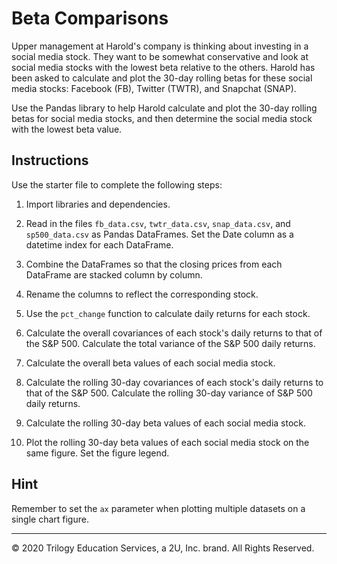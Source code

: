 # Beta Comparisons

Upper management at Harold's company is thinking about investing in a social media stock. They want to be somewhat conservative and look at social media stocks with the lowest beta relative to the others. Harold has been asked to calculate and plot the 30-day rolling betas for these social media stocks: Facebook (FB), Twitter (TWTR), and Snapchat (SNAP).

Use the Pandas library to help Harold calculate and plot the 30-day rolling betas for social media stocks, and then determine the social media stock with the lowest beta value.

## Instructions

Use the starter file to complete the following steps:

1. Import libraries and dependencies.

2. Read in the files `fb_data.csv`, `twtr_data.csv`, `snap_data.csv`, and `sp500_data.csv` as Pandas DataFrames. Set the Date column as a datetime index for each DataFrame.

3. Combine the DataFrames so that the closing prices from each DataFrame are stacked column by column.

4. Rename the columns to reflect the corresponding stock.

5. Use the `pct_change` function to calculate daily returns for each stock.

6. Calculate the overall covariances of each stock's daily returns to that of the S&P 500. Calculate the total variance of the S&P 500 daily returns.

7. Calculate the overall beta values of each social media stock.

8. Calculate the rolling 30-day covariances of each stock's daily returns to that of the S&P 500. Calculate the rolling 30-day variance of S&P 500 daily returns.

9. Calculate the rolling 30-day beta values of each social media stock.

10. Plot the rolling 30-day beta values of each social media stock on the same figure. Set the figure legend.

## Hint

Remember to set the `ax` parameter when plotting multiple datasets on a single chart figure.

---

© 2020 Trilogy Education Services, a 2U, Inc. brand. All Rights Reserved.
